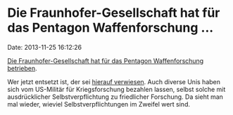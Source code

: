 Die Fraunhofer-Gesellschaft hat für das Pentagon Waffenforschung \...
=====================================================================

Date: 2013-11-25 16:12:26

[Die Fraunhofer-Gesellschaft hat für das Pentagon Waffenforschung
betrieben](http://www.tagesschau.de/inland/usmilitaershochschulen100.html).

Wer jetzt entsetzt ist, der sei [hierauf
verwiesen](http://www.heise.de/-176000). Auch diverse Unis haben sich
vom US-Militär für Kriegsforschung bezahlen lassen, selbst solche mit
ausdrücklicher Selbstverpflichtung zu friedlicher Forschung. Da sieht
man mal wieder, wieviel Selbstverpflichtungen im Zweifel wert sind.
